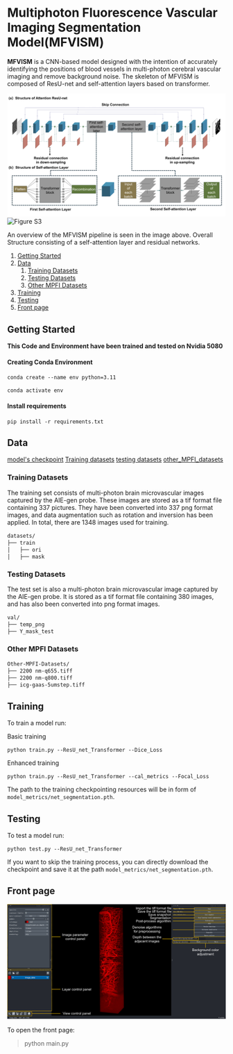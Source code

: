 # Multiphoton Fluorescence Vascular Imaging Segmentation Model(MFVISM)

**MFVISM** is a CNN-based model designed with the intention of accurately identifying the positions of blood vessels in multi-photon cerebral vascular imaging and remove background noise. The skeleton of MFVISM is composed of ResU-net and self-attention layers based on transformer.

![MFVISM](MFVISM.png)
![Figure S3](Figure-S3.png)

An overview of the MFVISM pipeline is seen in the image above. Overall Structure consisting of a self-attention layer and residual networks.

1. [Getting Started](#getting-started)
2. [Data](#data)
    1. [Training Datasets](#Training-Datasets)
    2.  [Testing Datasets](#Testing-Datasets)
    3. [Other MPFI Datasets](#Other-MPFI-Datasets)
3. [Training](#Training)
6. [Testing](#Testing)
7. [Front page](#Front-page)


## Getting Started

**This Code and Environment have been trained and tested on Nvidia 5080**

#### Creating Conda Environment

```
conda create --name env python=3.11
```
```
conda activate env
```

#### Install requirements
```
pip install -r requirements.txt
```
## Data
[model's checkpoint](https://drive.google.com/drive/folders/13gKZeLUaaSNgNtVCFUIFgmQHc6fqy2Nv?usp=drive_link)
[Training datasets](https://drive.google.com/drive/folders/1LuE_HMlJGeZ_iseVCi9y0pa_4la0OKW7?usp=drive_link)
[testing datasets](https://drive.google.com/drive/folders/1RoT3sdV248Ij21J42OrjynhlNgNQ93d9?usp=drive_link)
[other_MPFI_datasets](https://drive.google.com/drive/folders/1yyjUIjvh1dhQ6ib16kQVSa1mTdXaQ4_G?usp=drive_link)

### Training Datasets
The training set consists of multi-photon brain microvascular images captured by the AIE-gen probe. These images are stored as a tif format file containing 337 pictures. They have been converted into 337 png format images, and data augmentation such as rotation and inversion has been applied. In total, there are 1348 images used for training.

```
datasets/
├── train
│   ├── ori
│   ├── mask
```

### Testing Datasets
The test set is also a multi-photon brain microvascular image captured by the AIE-gen probe. It is stored as a tif format file containing 380 images, and has also been converted into png format images.
```
val/
├── temp_png
├── Y_mask_test
```

### Other MPFI Datasets

```
Other-MPFI-Datasets/
├── 2200 nm-q655.tiff
├── 2200 nm-q800.tiff
├── icg-gaas-5umstep.tiff
```

## Training
To train a model run:

Basic training
```
python train.py --ResU_net_Transformer --Dice_Loss
```


Enhanced training
```
python train.py --ResU_net_Transformer --cal_metrics --Focal_Loss
```
The path to the training checkpointing resources will be in form of ```model_metrics/net_segmentation.pth```.
## Testing

To test a model run:
```
python test.py --ResU_net_Transformer
```
If you want to skip the training process, you can directly download the checkpoint and save it at the path ```model_metrics/net_segmentation.pth```.
## Front page
![Front-page](frontPage.png)

To open the front page:

> python main.py
